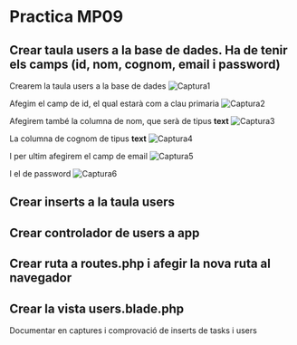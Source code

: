# Practica MP09

## Crear taula users a la base de dades. Ha de tenir els camps (id, nom, cognom, email i password)
Crearem la taula users a la base de dades
![Captura1](Capturas/Selección_001.png)

Afegim el camp de id, el qual estarà com a clau primaria
![Captura2](Capturas/Selección_002.png)

Afegirem també la columna de nom, que serà de tipus **text**
![Captura3](Capturas/Selección_003.png)

La columna de cognom de tipus **text**
![Captura4](Capturas/Selección_004.png)

I per ultim afegirem el camp de email
![Captura5](Capturas/Selección_005.png)

I el de password
![Captura6](Capturas/Selección_006.png)

## Crear inserts a la taula users
## Crear controlador de users a app
## Crear ruta a routes.php i afegir la nova ruta al navegador
## Crear la vista users.blade.php

Documentar en captures i comprovació de inserts de tasks i users